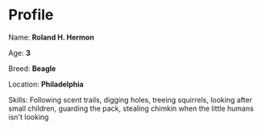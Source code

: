 # Profile

Name: **Roland H. Hermon**

Age: **3**

Breed: **Beagle**

Location: **Philadelphia**


Skills: Following scent trails, digging holes, treeing squirrels, looking after small children, guarding the pack, stealing chimkin when the little humans isn't looking


